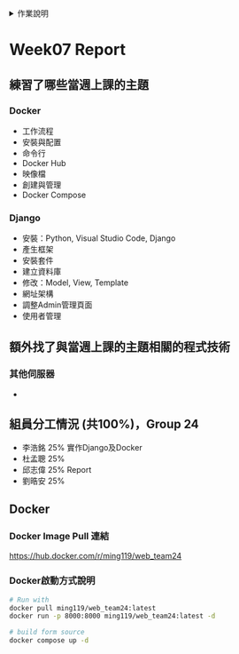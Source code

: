 <details>
<summary>作業說明</summary>

# 作業說明

## 實作演練
- 各組自行訂定主題進行實作演練 (可中途更改題目，只要合理就行)
- 練習當週上課的主題 20%
- 額外找的與當週上課的主題相關的程式技術 15%
- 將這些技術合併到實作演練的主題的合理性 15%
- 將諸多元件與技術放在一起顯得相當牽強，但在一定得用到的前提下，構思如何合理安排在同一網站中相當具有挑戰性。

## 作業繳交方式：
- 在GitHub中建立一個Repository以你們的組別命名，如： Team03 。如：Web程式設計與應用 - 第三組 (中文Repo名稱無法使用)
- 在GitHub中放一個HW_Report資料夾
- 裡面放每一週的作業檔之外，還要放這一周做了什麼的Report，請依週次命名如：Week07.md
- 內容分四段
    - 練習了哪些當週上課的主題
    -  額外找了與當週上課的主題相關的程式技術
    -  Docker Image Pull 連結及啟動方式說明
    -  組員分工情況 (共100%)，並清楚的標示你們是哪一組 (組別)
        - 王小明 25% html設計
        - 李小華 25% css設計
        - 王小美 15% 不知道
        - 吳名式 35% html+CSS救火
- 內容包含當周做的內容，以上講的當週上課的主題及額外找了與當週上課的主題相關的程式技術都必須實做在專案之中並commit進去。
- 每週上傳該周最後一次commit的網址，ex: https://github.com/shiunyi71/Web_APP_HW/commit/643101979cd8b6304310b75f85e0f8c8ef9c6b2f

※ 請加老師及助教的帳號進Collaborator: shiunyi71@gmail.com, annie8528@gmail.com, pe.lotoya93@gmail.com
</details>

# Week07 Report

## 練習了哪些當週上課的主題
### Docker
- 工作流程
- 安裝與配置
- 命令行
- Docker Hub
- 映像檔
- 創建與管理
- Docker Compose
### Django
- 安裝：Python, Visual Studio Code, Django
- 產生框架
- 安裝套件
- 建立資料庫
- 修改：Model, View, Template
- 網址架構
- 調整Admin管理頁面
- 使用者管理

## 額外找了與當週上課的主題相關的程式技術
### 其他伺服器
- 

## 組員分工情況 (共100%)，Group 24
- 李浩銘 25% 實作Django及Docker
- 杜孟聰 25% 
- 邱志偉 25% Report
- 劉晧安 25%

## Docker
### Docker Image Pull 連結
https://hub.docker.com/r/ming119/web_team24

### Docker啟動方式說明
```bash
# Run with 
docker pull ming119/web_team24:latest
docker run -p 8000:8000 ming119/web_team24:latest -d
```

```bash
# build form source
docker compose up -d
```
